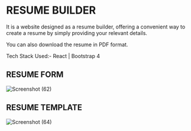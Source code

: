 # RESUME BUILDER

It is a website designed as a resume builder, offering a convenient way to create a resume by simply providing your relevant details.

You can also download the resume in PDF format.

Tech Stack Used:- React | Bootstrap 4

## RESUME FORM

![Screenshot (62)](https://github.com/rajkumar-cmd/resume-builder/assets/60788879/cf5f27c7-6f8b-46ca-97d2-ccb696c024e9)

## RESUME TEMPLATE

![Screenshot (64)](https://github.com/rajkumar-cmd/resume-builder/assets/60788879/f3466063-dd18-4172-833e-bd2abf00ad15)
